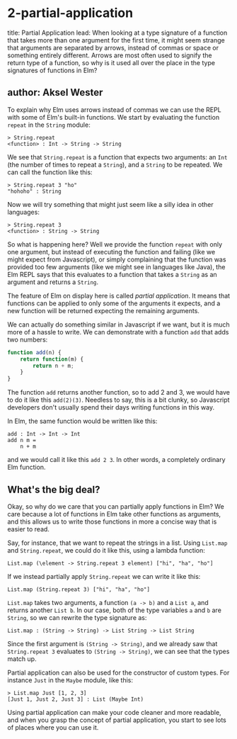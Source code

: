 # 2-partial-application

title: Partial Application lead: When looking at a type signature of a function that takes more than one argument for the first time, it might seem strange that arguments are separated by arrows, instead of commas or space or something entirely different. Arrows are most often used to signify the return type of a function, so why is it used all over the place in the type signatures of functions in Elm?

## author: Aksel Wester

To explain why Elm uses arrows instead of commas we can use the REPL with some of Elm's built-in functions. We start by evaluating the function `repeat` in the `String` module:

```text
> String.repeat
<function> : Int -> String -> String
```

We see that `String.repeat` is a function that expects two arguments: an `Int` \(the number of times to repeat a `String`\), and a `String` to be repeated. We can call the function like this:

```text
> String.repeat 3 "ho"
"hohoho" : String
```

Now we will try something that might just seem like a silly idea in other languages:

```text
> String.repeat 3
<function> : String -> String
```

So what is happening here? Well we provide the function `repeat` with only one argument, but instead of executing the function and failing \(like we might expect from Javascript\), or simply complaining that the function was provided too few arguments \(like we might see in languages like Java\), the Elm REPL says that this evaluates to a function that takes a `String` as an argument and returns a `String`.

The feature of Elm on display here is called _partial application_. It means that functions can be applied to only some of the arguments it expects, and a new function will be returned expecting the remaining arguments.

We can actually do something similar in Javascript if we want, but it is much more of a hassle to write. We can demonstrate with a function `add` that adds two numbers:

```javascript
function add(n) {
    return function(m) {
        return n + m;
    }
}
```

The function `add` returns another function, so to add 2 and 3, we would have to do it like this `add(2)(3)`. Needless to say, this is a bit clunky, so Javascript developers don't usually spend their days writing functions in this way.

In Elm, the same function would be written like this:

```text
add : Int -> Int -> Int
add n m =
    n + m
```

and we would call it like this `add 2 3`. In other words, a completely ordinary Elm function.

## What's the big deal?

Okay, so why do we care that you can partially apply functions in Elm? We care because a lot of functions in Elm take other functions as arguments, and this allows us to write those functions in more a concise way that is easier to read.

Say, for instance, that we want to repeat the strings in a list. Using `List.map` and `String.repeat`, we could do it like this, using a lambda function:

```text
List.map (\element -> String.repeat 3 element) ["hi", "ha", "ho"]
```

If we instead partially apply `String.repeat` we can write it like this:

```text
List.map (String.repeat 3) ["hi", "ha", "ho"]
```

`List.map` takes two arguments, a function `(a -> b)` and a `List a`, and returns another `List b`. In our case, both of the type variables `a` and `b` are `String`, so we can rewrite the type signature as:

```text
List.map : (String -> String) -> List String -> List String
```

Since the first argument is `(String -> String)`, and we already saw that `String.repeat 3` evaluates to `(String -> String)`, we can see that the types match up.

Partial application can also be used for the constructor of custom types. For instance `Just` in the `Maybe` module, like this:

```text
> List.map Just [1, 2, 3]
[Just 1, Just 2, Just 3] : List (Maybe Int)
```

Using partial application can make your code cleaner and more readable, and when you grasp the concept of partial application, you start to see lots of places where you can use it.

